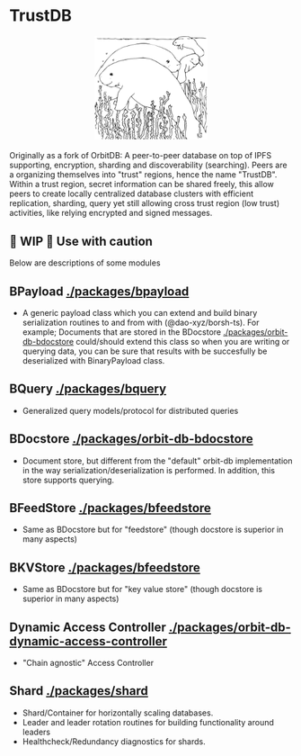 # TrustDB

<img src="./manatee.png" alt="Image" width="200" height="auto" style="display: block; margin: 0 auto; margin-bottom: 20px" />


Originally as a fork of OrbitDB: A peer-to-peer database on top of IPFS supporting, encryption, sharding and discoverability (searching). Peers are a organizing themselves into "trust" regions, hence the name "TrustDB". Within a trust region, secret information can be shared freely, this allow peers to create locally centralized database clusters with efficient replication, sharding, query yet still allowing cross trust region (low trust) activities, like relying encrypted and signed messages.

## 🚧 WIP 🚧  Use with caution
Below are descriptions of some modules

## BPayload [./packages/bpayload](bpayload)
- A generic payload class which you can extend and build binary serialization routines to and from with (@dao-xyz/borsh-ts). For example; Documents that are stored in the  BDocstore [./packages/orbit-db-bdocstore](bdocstore) could/should extend this class so when you are writing or querying data, you can be sure that results with be succesfully be deserialized with BinaryPayload class.


## BQuery  [./packages/bquery](bquery)
- Generalized query models/protocol for distributed queries


## BDocstore [./packages/orbit-db-bdocstore](bdocstore)
- Document store, but different from the "default" orbit-db implementation in the way serialization/deserialization is performed. In addition, this store supports querying. 

## BFeedStore  [./packages/bfeedstore](bfeedstore)
- Same as BDocstore but for "feedstore" (though docstore is superior in many aspects)

## BKVStore  [./packages/bfeedstore](bkvstore)
- Same as BDocstore but for "key value store" (though docstore is superior in many aspects)

## Dynamic Access Controller  [./packages/orbit-db-dynamic-access-controller](dca)
- "Chain agnostic" Access Controller


## Shard [./packages/shard](shard)
- Shard/Container for horizontally scaling databases. 
- Leader and leader rotation routines for building functionality around leaders
- Healthcheck/Redundancy diagnostics for shards.